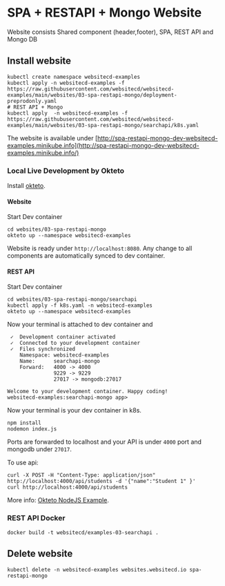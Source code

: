 # SPA + RESTAPI + Mongo Website

Website consists Shared component (header,footer), SPA, REST API and Mongo DB

## Install website

```shell
kubectl create namespace websitecd-examples
kubectl apply -n websitecd-examples -f https://raw.githubusercontent.com/websitecd/websitecd-examples/main/websites/03-spa-restapi-mongo/deployment-preprodonly.yaml
# REST API + Mongo
kubectl apply  -n websitecd-examples -f https://raw.githubusercontent.com/websitecd/websitecd-examples/main/websites/03-spa-restapi-mongo/searchapi/k8s.yaml
```

The website is available under [http://spa-restapi-mongo-dev-websitecd-examples.minikube.info](http://spa-restapi-mongo-dev-websitecd-examples.minikube.info/)


### Local Live Development by Okteto

Install [okteto](https://okteto.com/docs/getting-started/installation).

#### Website

Start Dev container
```shell
cd websites/03-spa-restapi-mongo
okteto up --namespace websitecd-examples
```

Website is ready under `http://localhost:8080`.
Any change to all components are automatically synced to dev container.

#### REST API

Start Dev container
```shell
cd websites/03-spa-restapi-mongo/searchapi
kubectl apply -f k8s.yaml -n websitecd-examples
okteto up --namespace websitecd-examples
```
Now your terminal is attached to dev container and 
```shell
 ✓  Development container activated
 ✓  Connected to your development container
 ✓  Files synchronized
    Namespace: websitecd-examples
    Name:      searchapi-mongo
    Forward:   4000 -> 4000
               9229 -> 9229
               27017 -> mongodb:27017

Welcome to your development container. Happy coding!
websitecd-examples:searchapi-mongo app>
```

Now your terminal is your dev container in k8s.

```shell
npm install
nodemon index.js
```

Ports are forwarded to localhost and your API is under `4000` port and mongodb under `27017`.

To use api:
```shell
curl -X POST -H "Content-Type: application/json" http://localhost:4000/api/students -d '{"name":"Student 1" }'
curl http://localhost:4000/api/students
```

More info: [Okteto NodeJS Example](https://okteto.com/docs/samples/node).

### REST API Docker

```shell
docker build -t websitecd/examples-03-searchapi .
```


## Delete website

```shell
kubectl delete -n websitecd-examples websites.websitecd.io spa-restapi-mongo
```
